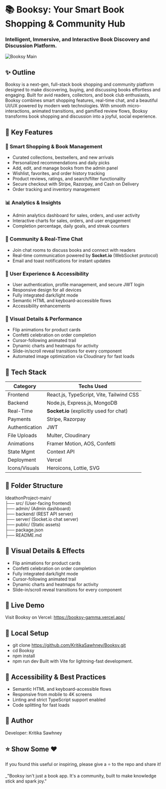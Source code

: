 # 📚 Booksy: Your Smart Book Shopping & Community Hub
### Intelligent, Immersive, and Interactive Book Discovery and Discussion Platform.
![Booksy Main](./images-for-readme/main.png)

## ✨ **Outline**

Booksy is a next-gen, full-stack book shopping and community platform designed to make discovering, buying, and discussing books effortless and engaging. Built for avid readers, collectors, and book club enthusiasts, Booksy combines smart shopping features, real-time chat, and a beautiful UI/UX powered by modern web technologies.
With smooth micro-interactions, animated transitions, and gamified review flows, Booksy transforms book shopping and discussion into a joyful, social experience.

## 🎯 Key Features

### 🧠 Smart Shopping & Book Management
- Curated collections, bestsellers, and new arrivals
- Personalized recommendations and daily picks
- Add, edit, and manage books from the admin panel
- Wishlist, favorites, and order history tracking
- Product reviews, ratings, and search/filter functionality
- Secure checkout with Stripe, Razorpay, and Cash on Delivery
- Order tracking and inventory management

### 📊 Analytics & Insights
- Admin analytics dashboard for sales, orders, and user activity
- Interactive charts for sales, orders, and user engagement
- Completion percentage, daily goals, and streak counters

### 💬 Community & Real-Time Chat
- Join chat rooms to discuss books and connect with readers
- Real-time communication powered by **Socket.io** (WebSocket protocol)
- Email and toast notifications for instant updates

### 👤 User Experience & Accessibility
- User authentication, profile management, and secure JWT login
- Responsive design for all devices
- Fully integrated dark/light mode
- Semantic HTML and keyboard-accessible flows
- Accessibility enhancements

### 🌈 Visual Details & Performance
- Flip animations for product cards
- Confetti celebration on order completion
- Cursor-following animated trail
- Dynamic charts and heatmaps for activity
- Slide-in/scroll reveal transitions for every component
- Automated image optimization via Cloudinary for fast loads

## 🔧 **Tech Stack**

| Category         | Techs Used                                    |
|------------------|-----------------------------------------------|
| Frontend         | React.js, TypeScript, Vite, Tailwind CSS      |
| Backend          | Node.js, Express.js, MongoDB                  |
| Real-Time        | **Socket.io** (explicitly used for chat)      |
| Payments         | Stripe, Razorpay                              |
| Authentication   | JWT                                           |
| File Uploads     | Multer, Cloudinary                            |
| Animations       | Framer Motion, AOS, Confetti                  |
| State Mgmt       | Context API                                   |
| Deployment       | Vercel                                        |
| Icons/Visuals    | Heroicons, Lottie, SVG                        |

## 📁 **Folder Structure**

IdeathonProject-main/  
├── src/ (User-facing frontend)  
├── admin/ (Admin dashboard)  
├── backend/ (REST API server)  
├── server/ (Socket.io chat server)  
├── public/ (Static assets)  
├── package.json  
├── README.md  

## 🌈 Visual Details & Effects
- Flip animations for product cards
- Confetti celebration on order completion
- Fully integrated dark/light mode
- Cursor-following animated trail
- Dynamic charts and heatmaps for activity
- Slide-in/scroll reveal transitions for every component

## 🚀 Live Demo

Visit Booksy on Vercel: https://booksy-gamma.vercel.app/

## 🧪 Local Setup
- git clone https://github.com/KritikaSawhney/Booksy.git
- cd Booksy
- npm install
- npm run dev
Built with Vite for lightning-fast development.

## 🔐 Accessibility & Best Practices
- Semantic HTML and keyboard-accessible flows
- Responsive from mobile to 4K screens
- Linting and strict TypeScript support enabled
- Code splitting for fast loads

## 🤝 Author

Developer: Kritika Sawhney

## ⭐ Show Some ❤️
If you found this useful or inspiring, please give a ⭐ to the repo and share it!

_"Booksy isn't just a book app. It's a community, built to make knowledge stick and spark joy."
